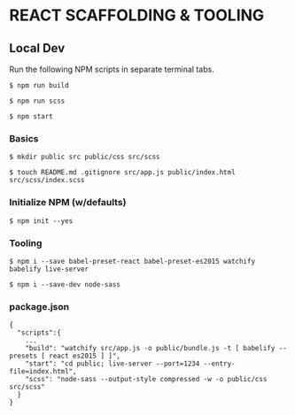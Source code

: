 # REACT SCAFFOLDING & TOOLING

## Local Dev
Run the following NPM scripts in separate terminal tabs.
```
$ npm run build
```
```
$ npm run scss
```
```
$ npm start
```

### Basics
```
$ mkdir public src public/css src/scss
```
```
$ touch README.md .gitignore src/app.js public/index.html src/scss/index.scss
```
### Initialize NPM (w/defaults)
```
$ npm init --yes
```

### Tooling
```
$ npm i --save babel-preset-react babel-preset-es2015 watchify babelify live-server
```
```
$ npm i --save-dev node-sass
```
### package.json
```
{
  "scripts":{
    ...
    "build": "watchify src/app.js -o public/bundle.js -t [ babelify --presets [ react es2015 ] ]",
    "start": "cd public; live-server --port=1234 --entry-file=index.html",
    "scss": "node-sass --output-style compressed -w -o public/css src/scss"
  }
}
```
